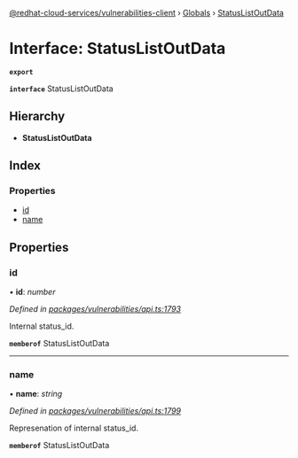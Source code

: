 [@redhat-cloud-services/vulnerabilities-client](../README.md) › [Globals](../globals.md) › [StatusListOutData](statuslistoutdata.md)

# Interface: StatusListOutData

**`export`** 

**`interface`** StatusListOutData

## Hierarchy

* **StatusListOutData**

## Index

### Properties

* [id](statuslistoutdata.md#id)
* [name](statuslistoutdata.md#name)

## Properties

###  id

• **id**: *number*

*Defined in [packages/vulnerabilities/api.ts:1793](https://github.com/RedHatInsights/javascript-clients/blob/master/packages/vulnerabilities/api.ts#L1793)*

Internal status_id.

**`memberof`** StatusListOutData

___

###  name

• **name**: *string*

*Defined in [packages/vulnerabilities/api.ts:1799](https://github.com/RedHatInsights/javascript-clients/blob/master/packages/vulnerabilities/api.ts#L1799)*

Represenation of internal status_id.

**`memberof`** StatusListOutData
